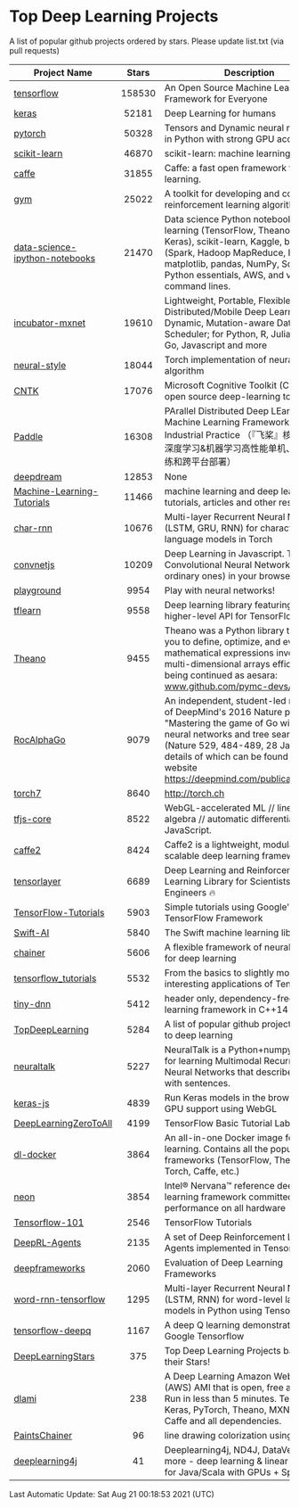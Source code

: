 # Top Deep Learning Projects
A list of popular github projects ordered by stars.
Please update list.txt (via pull requests)

|Project Name| Stars | Description |
| ---------- |:-----:| ----------- |
| [tensorflow](https://github.com/tensorflow/tensorflow) | 158530 | An Open Source Machine Learning Framework for Everyone |
| [keras](https://github.com/keras-team/keras) | 52181 | Deep Learning for humans |
| [pytorch](https://github.com/pytorch/pytorch) | 50328 | Tensors and Dynamic neural networks in Python with strong GPU acceleration |
| [scikit-learn](https://github.com/scikit-learn/scikit-learn) | 46870 | scikit-learn: machine learning in Python |
| [caffe](https://github.com/BVLC/caffe) | 31855 | Caffe: a fast open framework for deep learning. |
| [gym](https://github.com/openai/gym) | 25022 | A toolkit for developing and comparing reinforcement learning algorithms. |
| [data-science-ipython-notebooks](https://github.com/donnemartin/data-science-ipython-notebooks) | 21470 | Data science Python notebooks: Deep learning (TensorFlow, Theano, Caffe, Keras), scikit-learn, Kaggle, big data (Spark, Hadoop MapReduce, HDFS), matplotlib, pandas, NumPy, SciPy, Python essentials, AWS, and various command lines. |
| [incubator-mxnet](https://github.com/apache/incubator-mxnet) | 19610 | Lightweight, Portable, Flexible Distributed/Mobile Deep Learning with Dynamic, Mutation-aware Dataflow Dep Scheduler; for Python, R, Julia, Scala, Go, Javascript and more |
| [neural-style](https://github.com/jcjohnson/neural-style) | 18044 | Torch implementation of neural style algorithm |
| [CNTK](https://github.com/microsoft/CNTK) | 17076 | Microsoft Cognitive Toolkit (CNTK), an open source deep-learning toolkit |
| [Paddle](https://github.com/PaddlePaddle/Paddle) | 16308 | PArallel Distributed Deep LEarning: Machine Learning Framework from Industrial Practice （『飞桨』核心框架，深度学习&机器学习高性能单机、分布式训练和跨平台部署） |
| [deepdream](https://github.com/google/deepdream) | 12853 | None |
| [Machine-Learning-Tutorials](https://github.com/ujjwalkarn/Machine-Learning-Tutorials) | 11466 | machine learning and deep learning tutorials, articles and other resources  |
| [char-rnn](https://github.com/karpathy/char-rnn) | 10676 | Multi-layer Recurrent Neural Networks (LSTM, GRU, RNN) for character-level language models in Torch |
| [convnetjs](https://github.com/karpathy/convnetjs) | 10209 | Deep Learning in Javascript. Train Convolutional Neural Networks (or ordinary ones) in your browser. |
| [playground](https://github.com/tensorflow/playground) | 9954 | Play with neural networks! |
| [tflearn](https://github.com/tflearn/tflearn) | 9558 | Deep learning library featuring a higher-level API for TensorFlow. |
| [Theano](https://github.com/Theano/Theano) | 9455 | Theano was a Python library that allows you to define, optimize, and evaluate mathematical expressions involving multi-dimensional arrays efficiently. It is being continued as aesara: www.github.com/pymc-devs/aesara |
| [RocAlphaGo](https://github.com/Rochester-NRT/RocAlphaGo) | 9079 | An independent, student-led replication of DeepMind's 2016 Nature publication, "Mastering the game of Go with deep neural networks and tree search" (Nature 529, 484-489, 28 Jan 2016), details of which can be found on their website https://deepmind.com/publications.html. |
| [torch7](https://github.com/torch/torch7) | 8640 | http://torch.ch |
| [tfjs-core](https://github.com/tensorflow/tfjs-core) | 8522 | WebGL-accelerated ML // linear algebra // automatic differentiation for JavaScript. |
| [caffe2](https://github.com/facebookarchive/caffe2) | 8424 | Caffe2 is a lightweight, modular, and scalable deep learning framework. |
| [tensorlayer](https://github.com/tensorlayer/tensorlayer) | 6689 | Deep Learning and Reinforcement Learning Library for Scientists and Engineers 🔥 |
| [TensorFlow-Tutorials](https://github.com/nlintz/TensorFlow-Tutorials) | 5903 | Simple tutorials using Google's TensorFlow Framework |
| [Swift-AI](https://github.com/Swift-AI/Swift-AI) | 5840 | The Swift machine learning library. |
| [chainer](https://github.com/chainer/chainer) | 5606 | A flexible framework of neural networks for deep learning |
| [tensorflow_tutorials](https://github.com/pkmital/tensorflow_tutorials) | 5532 | From the basics to slightly more interesting applications of Tensorflow |
| [tiny-dnn](https://github.com/tiny-dnn/tiny-dnn) | 5412 | header only, dependency-free deep learning framework in C++14 |
| [TopDeepLearning](https://github.com/aymericdamien/TopDeepLearning) | 5284 | A list of popular github projects related to deep learning |
| [neuraltalk](https://github.com/karpathy/neuraltalk) | 5227 | NeuralTalk is a Python+numpy project for learning Multimodal Recurrent Neural Networks that describe images with sentences. |
| [keras-js](https://github.com/transcranial/keras-js) | 4839 | Run Keras models in the browser, with GPU support using WebGL |
| [DeepLearningZeroToAll](https://github.com/hunkim/DeepLearningZeroToAll) | 4199 | TensorFlow Basic Tutorial Labs |
| [dl-docker](https://github.com/floydhub/dl-docker) | 3864 | An all-in-one Docker image for deep learning. Contains all the popular DL frameworks (TensorFlow, Theano, Torch, Caffe, etc.) |
| [neon](https://github.com/NervanaSystems/neon) | 3854 | Intel® Nervana™ reference deep learning framework committed to best performance on all hardware |
| [Tensorflow-101](https://github.com/sjchoi86/Tensorflow-101) | 2546 | TensorFlow Tutorials |
| [DeepRL-Agents](https://github.com/awjuliani/DeepRL-Agents) | 2135 | A set of Deep Reinforcement Learning Agents implemented in Tensorflow. |
| [deepframeworks](https://github.com/zer0n/deepframeworks) | 2060 | Evaluation of Deep Learning Frameworks |
| [word-rnn-tensorflow](https://github.com/hunkim/word-rnn-tensorflow) | 1295 | Multi-layer Recurrent Neural Networks (LSTM, RNN) for word-level language models in Python using TensorFlow. |
| [tensorflow-deepq](https://github.com/siemanko/tensorflow-deepq) | 1167 | A deep Q learning demonstration using Google Tensorflow |
| [DeepLearningStars](https://github.com/hunkim/DeepLearningStars) | 375 | Top Deep Learning Projects based on their Stars! |
| [dlami](https://github.com/ritchieng/dlami) | 238 | A Deep Learning Amazon Web Service (AWS) AMI that is open, free and works. Run in less than 5 minutes. TensorFlow, Keras, PyTorch, Theano, MXNet, CNTK, Caffe and all dependencies. |
| [PaintsChainer](https://github.com/taizan/PaintsChainer) | 96 | line drawing colorization using chainer |
| [deeplearning4j](https://github.com/deeplearning4j/deeplearning4j) | 41 | Deeplearning4j, ND4J, DataVec and more - deep learning & linear algebra for Java/Scala with GPUs + Spark |

Last Automatic Update: Sat Aug 21 00:18:53 2021 (UTC)
